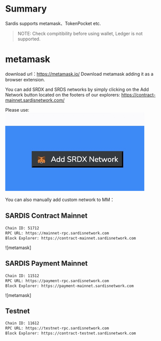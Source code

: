 # Summary

Sardis supports metamask、TokenPocket etc.

> NOTE: Check compitibility before using wallet, Ledger is not supported.

# metamask

download url：https://metamask.io/
Download metamask adding it as a browser extension.

You can add SRDX and SRDS networks by simply clicking on the Add Network button located on the footers of our explorers:
https://contract-mainnet.sardisnetwork.com/

Please use:
![AddNetwork](addSRDX.jpg)

You can also manually add custom network to MM：

## SARDIS Contract Mainnet


```
Chain ID: 51712
RPC URL: https://mainnet-rpc.sardisnetwork.com
Block Explorer: https://contract-mainnet.sardisnetwork.com
```

![metamask]


## SARDIS Payment Mainnet


```
Chain ID: 11512
RPC URL: https://payment-rpc.sardisnetwork.com
Block Explorer: https://payment-mainnet.sardisnetwork.com
```

![metamask]

## Testnet

```
Chain ID: 11612
RPC URL: https://testnet-rpc.sardisnetwork.com
Block Explorer: https://contract-testnet.sardisnetwork.com
```

